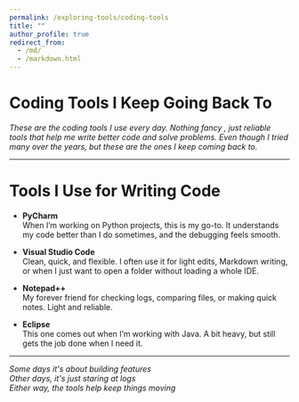 ```yaml
---
permalink: /exploring-tools/coding-tools
title: ""
author_profile: true
redirect_from: 
  - /md/
  - /markdown.html
---
```


# Coding Tools I Keep Going Back To  

*These are the coding tools I use every day. Nothing fancy , just reliable tools that help me write better code and solve problems. Even though I tried many over the years, but these are the ones I keep coming back to.*

---

# Tools I Use for Writing Code  

- **PyCharm**  
  When I’m working on Python projects, this is my go-to. It understands my code better than I do sometimes, and the debugging feels smooth.

- **Visual Studio Code**  
  Clean, quick, and flexible. I often use it for light edits, Markdown writing, or when I just want to open a folder without loading a whole IDE.

- **Notepad++**  
  My forever friend for checking logs, comparing files, or making quick notes. Light and reliable.

- **Eclipse**  
  This one comes out when I’m working with Java. A bit heavy, but still gets the job done when I need it.

---

*Some days it's about building features  
Other days, it's just staring at logs  
Either way, the tools help keep things moving*
